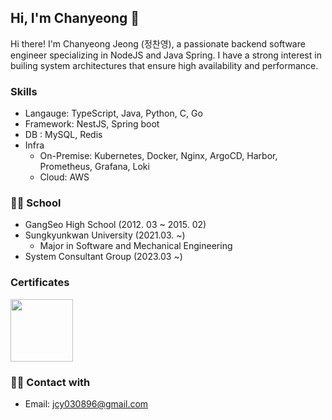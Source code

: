 ## Hi, I'm Chanyeong 🤗
Hi there! I'm Chanyeong Jeong (정찬영), a passionate backend software engineer specializing in NodeJS and Java Spring. I have a strong interest in builing system architectures that ensure high availability and performance.

### Skills
- Langauge: TypeScript, Java, Python, C, Go
- Framework: NestJS, Spring boot
- DB : MySQL, Redis
- Infra 
  - On-Premise: Kubernetes, Docker, Nginx, ArgoCD, Harbor, Prometheus, Grafana, Loki 
  - Cloud: AWS 

### 🧑‍💻 School 
- GangSeo High School (2012. 03 ~ 2015. 02)   
- Sungkyunkwan University (2021.03. ~)
  - Major in Software and Mechanical Engineering
- System Consultant Group (2023.03 ~)

### Certificates
<img src="https://encrypted-tbn0.gstatic.com/images?q=tbn:ANd9GcSiyfI2y0SQmFN5cqDgIhYtRewlwVgeO47ddg&s" width="100" height="100"/>


### 🙋‍♂️ Contact with 
- Email: jcy030896@gmail.com

